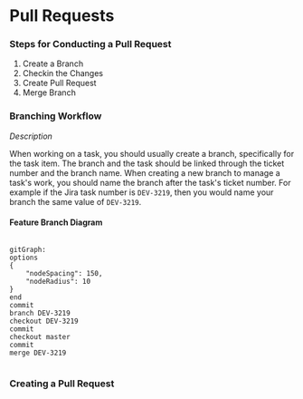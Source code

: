 # Pull Requests


### Steps for Conducting a Pull Request

1. Create a Branch
1. Checkin the Changes
1. Create Pull Request
1. Merge Branch



### Branching Workflow

*Description*

When working on a task, you should usually create a branch, specifically for the task item. The branch and the task should be linked through the ticket number and the branch name. When creating a new branch to manage a task's work, you should name the branch after the task's ticket number. For example if the Jira task number is `DEV-3219`, then you would name your branch the same value of  `DEV-3219`.


#### Feature Branch Diagram

```mermaid

gitGraph:
options
{
    "nodeSpacing": 150,
    "nodeRadius": 10
}
end
commit
branch DEV-3219
checkout DEV-3219
commit
checkout master
commit
merge DEV-3219


```

### Creating a Pull Request


